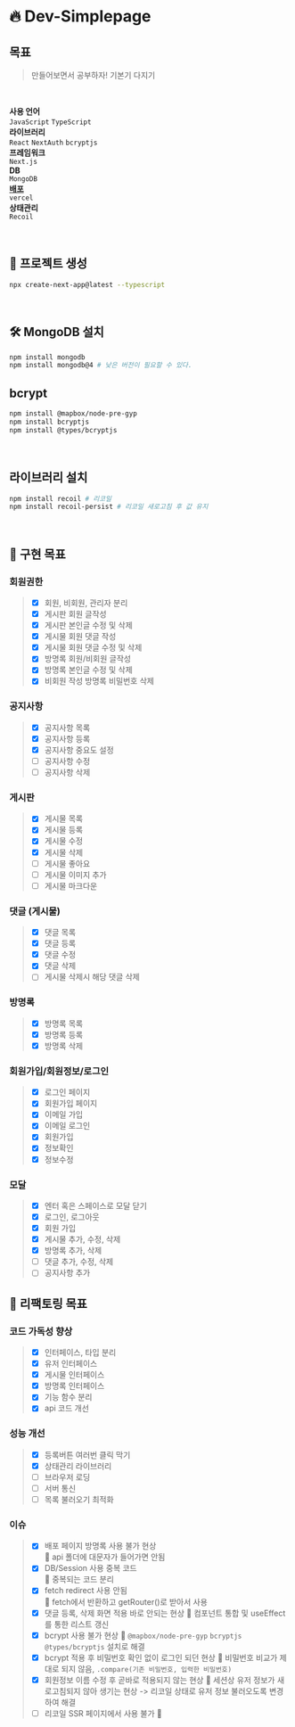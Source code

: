 # 🔥 Dev-Simplepage

## 목표

> 만들어보면서 공부하자!
> 기본기 다지기

<br>

**사용 언어**<br>
`JavaScript` `TypeScript`<br>
**라이브러리**<br>
`React` `NextAuth` `bcryptjs`<br>
**프레임워크**<br>
`Next.js`<br>
**DB**<br>
`MongoDB`<br>
[**배포**](https://dev-simplepage.vercel.app/)<br>
`vercel`<br>
**상태관리**<br>
`Recoil`

<br>

## 📂 프로젝트 생성

```bash
npx create-next-app@latest --typescript
```

<br>

## 🛠️ MongoDB 설치

```bash
npm install mongodb
npm install mongodb@4 # 낮은 버전이 필요할 수 있다.
```

## bcrypt

```bash
npm install @mapbox/node-pre-gyp
npm install bcryptjs
npm install @types/bcryptjs
```

<br>

## 라이브러리 설치

```bash
npm install recoil # 리코일
npm install recoil-persist # 리코일 새로고침 후 값 유지
```

<br>

## 🎯 구현 목표

### 회원권한

> - [x] 회원, 비회원, 관리자 분리
> - [x] 게시판 회원 글작성
> - [x] 게시판 본인글 수정 및 삭제
> - [x] 게시물 회원 댓글 작성
> - [x] 게시물 회원 댓글 수정 및 삭제
> - [x] 방명록 회원/비회원 글작성
> - [x] 방명록 본인글 수정 및 삭제
> - [x] 비회원 작성 방명록 비밀번호 삭제

### 공지사항

> - [x] 공지사항 목록
> - [x] 공지사항 등록
> - [x] 공지사항 중요도 설정
> - [ ] 공지사항 수정
> - [ ] 공지사항 삭제

### 게시판

> - [x] 게시물 목록
> - [x] 게시물 등록
> - [x] 게시물 수정
> - [x] 게시물 삭제
> - [ ] 게시물 좋아요
> - [ ] 게시물 이미지 추가
> - [ ] 게시물 마크다운

### 댓글 (게시물)

> - [x] 댓글 목록
> - [x] 댓글 등록
> - [x] 댓글 수정
> - [x] 댓글 삭제
> - [ ] 게시물 삭제시 해당 댓글 삭제

### 방명록

> - [x] 방명록 목록
> - [x] 방명록 등록
> - [x] 방명록 삭제

### 회원가입/회원정보/로그인

> - [x] 로그인 페이지
> - [x] 회원가입 페이지
> - [x] 이메일 가입
> - [x] 이메일 로그인
> - [x] 회원가입
> - [x] 정보확인
> - [x] 정보수정

### 모달

> - [x] 엔터 혹은 스페이스로 모달 닫기
> - [x] 로그인, 로그아웃
> - [x] 회원 가입
> - [x] 게시물 추가, 수정, 삭제
> - [x] 방명록 추가, 삭제
> - [ ] 댓글 추가, 수정, 삭제
> - [ ] 공지사항 추가

## 🎯 리팩토링 목표

### 코드 가독성 향상

> - [x] 인터페이스, 타입 분리
> - [x] 유저 인터페이스
> - [x] 게시물 인터페이스
> - [x] 방명록 인터페이스
> - [x] 기능 함수 분리
> - [x] api 코드 개선

### 성능 개선

> - [x] 등록버튼 여러번 클릭 막기
> - [x] 상태관리 라이브러리
> - [ ] 브라우저 로딩
> - [ ] 서버 통신
> - [ ] 목록 불러오기 최적화

### 이슈

> - [x] 배포 페이지 방명록 사용 불가 현상<br>
>       🧨 api 폴더에 대문자가 들어가면 안됨
> - [x] DB/Session 사용 중복 코드<br>
>       🧨 중복되는 코드 분리
> - [x] fetch redirect 사용 안됨<br>
>       🧨 fetch에서 반환하고 getRouter()로 받아서 사용
> - [x] 댓글 등록, 삭제 화면 적용 바로 안되는 현상
>       🧨 컴포넌트 통합 및 useEffect를 통한 리스트 갱신
> - [x] bcrypt 사용 불가 현상
>       🧨 `@mapbox/node-pre-gyp` `bcryptjs` `@types/bcryptjs` 설치로 해결
> - [x] bcrypt 적용 후 비밀번호 확인 없이 로그인 되던 현상
>       🧨 비밀번호 비교가 제대로 되지 않음, `.compare(기존 비밀번호, 입력한 비밀번호)`
> - [x] 회원정보 이름 수정 후 곧바로 적용되지 않는 현상
>       🧨 세션상 유저 정보가 새로고침되지 않아 생기는 현상 -> 리코일 상태로 유저 정보 불러오도록 변경하여 해결
> - [ ] 리코일 SSR 페이지에서 사용 불가
>       🧨
